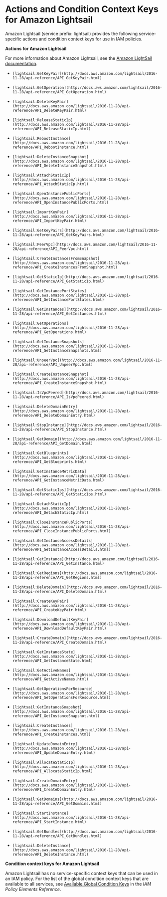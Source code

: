 # Actions and Condition Context Keys for Amazon Lightsail<a name="list_lightsail"></a>

Amazon Lightsail \(service prefix: lightsail\) provides the following service\-specific actions and condition context keys for use in IAM policies\.

**Actions for Amazon Lightsail**

For more information about Amazon Lightsail, see the [Amazon LightSail documentation](https://lightsail.aws.amazon.com/ls/docs/)\.

+ `[lightsail:GetKeyPair](http://docs.aws.amazon.com/lightsail/2016-11-28/api-reference/API_GetKeyPair.html)`

+ `[lightsail:GetOperation](http://docs.aws.amazon.com/lightsail/2016-11-28/api-reference/API_GetOperation.html)`

+ `[lightsail:DeleteKeyPair](http://docs.aws.amazon.com/lightsail/2016-11-28/api-reference/API_DeleteKeyPair.html)`

+ `[lightsail:ReleaseStaticIp](http://docs.aws.amazon.com/lightsail/2016-11-28/api-reference/API_ReleaseStaticIp.html)`

+ `[lightsail:RebootInstance](http://docs.aws.amazon.com/lightsail/2016-11-28/api-reference/API_RebootInstance.html)`

+ `[lightsail:DeleteInstanceSnapshot](http://docs.aws.amazon.com/lightsail/2016-11-28/api-reference/API_DeleteInstanceSnapshot.html)`

+ `[lightsail:AttachStaticIp](http://docs.aws.amazon.com/lightsail/2016-11-28/api-reference/API_AttachStaticIp.html)`

+ `[lightsail:OpenInstancePublicPorts](http://docs.aws.amazon.com/lightsail/2016-11-28/api-reference/API_OpenInstancePublicPorts.html)`

+ `[lightsail:ImportKeyPair](http://docs.aws.amazon.com/lightsail/2016-11-28/api-reference/API_ImportKeyPair.html)`

+ `[lightsail:GetKeyPairs](http://docs.aws.amazon.com/lightsail/2016-11-28/api-reference/API_GetKeyPairs.html)`

+ `[lightsail:PeerVpc](http://docs.aws.amazon.com/lightsail/2016-11-28/api-reference/API_PeerVpc.html)`

+ `[lightsail:CreateInstancesFromSnapshot](http://docs.aws.amazon.com/lightsail/2016-11-28/api-reference/API_CreateInstancesFromSnapshot.html)`

+ `[lightsail:GetStaticIp](http://docs.aws.amazon.com/lightsail/2016-11-28/api-reference/API_GetStaticIp.html)`

+ `[lightsail:GetInstancePortStates](http://docs.aws.amazon.com/lightsail/2016-11-28/api-reference/API_GetInstancePortStates.html)`

+ `[lightsail:GetInstances](http://docs.aws.amazon.com/lightsail/2016-11-28/api-reference/API_GetInstances.html)`

+ `[lightsail:GetOperations](http://docs.aws.amazon.com/lightsail/2016-11-28/api-reference/API_GetOperations.html)`

+ `[lightsail:GetInstanceSnapshots](http://docs.aws.amazon.com/lightsail/2016-11-28/api-reference/API_GetInstanceSnapshots.html)`

+ `[lightsail:UnpeerVpc](http://docs.aws.amazon.com/lightsail/2016-11-28/api-reference/API_UnpeerVpc.html)`

+ `[lightsail:CreateInstanceSnapshot](http://docs.aws.amazon.com/lightsail/2016-11-28/api-reference/API_CreateInstanceSnapshot.html)`

+ `[lightsail:IsVpcPeered](http://docs.aws.amazon.com/lightsail/2016-11-28/api-reference/API_IsVpcPeered.html)`

+ `[lightsail:DeleteDomainEntry](http://docs.aws.amazon.com/lightsail/2016-11-28/api-reference/API_DeleteDomainEntry.html)`

+ `[lightsail:StopInstance](http://docs.aws.amazon.com/lightsail/2016-11-28/api-reference/API_StopInstance.html)`

+ `[lightsail:GetDomain](http://docs.aws.amazon.com/lightsail/2016-11-28/api-reference/API_GetDomain.html)`

+ `[lightsail:GetBlueprints](http://docs.aws.amazon.com/lightsail/2016-11-28/api-reference/API_GetBlueprints.html)`

+ `[lightsail:GetInstanceMetricData](http://docs.aws.amazon.com/lightsail/2016-11-28/api-reference/API_GetInstanceMetricData.html)`

+ `[lightsail:GetStaticIps](http://docs.aws.amazon.com/lightsail/2016-11-28/api-reference/API_GetStaticIps.html)`

+ `[lightsail:DetachStaticIp](http://docs.aws.amazon.com/lightsail/2016-11-28/api-reference/API_DetachStaticIp.html)`

+ `[lightsail:CloseInstancePublicPorts](http://docs.aws.amazon.com/lightsail/2016-11-28/api-reference/API_CloseInstancePublicPorts.html)`

+ `[lightsail:GetInstanceAccessDetails](http://docs.aws.amazon.com/lightsail/2016-11-28/api-reference/API_GetInstanceAccessDetails.html)`

+ `[lightsail:GetInstance](http://docs.aws.amazon.com/lightsail/2016-11-28/api-reference/API_GetInstance.html)`

+ `[lightsail:GetRegions](http://docs.aws.amazon.com/lightsail/2016-11-28/api-reference/API_GetRegions.html)`

+ `[lightsail:DeleteDomain](http://docs.aws.amazon.com/lightsail/2016-11-28/api-reference/API_DeleteDomain.html)`

+ `[lightsail:CreateKeyPair](http://docs.aws.amazon.com/lightsail/2016-11-28/api-reference/API_CreateKeyPair.html)`

+ `[lightsail:DownloadDefaultKeyPair](http://docs.aws.amazon.com/lightsail/2016-11-28/api-reference/API_DownloadDefaultKeyPair.html)`

+ `[lightsail:CreateDomain](http://docs.aws.amazon.com/lightsail/2016-11-28/api-reference/API_CreateDomain.html)`

+ `[lightsail:GetInstanceState](http://docs.aws.amazon.com/lightsail/2016-11-28/api-reference/API_GetInstanceState.html)`

+ `[lightsail:GetActiveNames](http://docs.aws.amazon.com/lightsail/2016-11-28/api-reference/API_GetActiveNames.html)`

+ `[lightsail:GetOperationsForResource](http://docs.aws.amazon.com/lightsail/2016-11-28/api-reference/API_GetOperationsForResource.html)`

+ `[lightsail:GetInstanceSnapshot](http://docs.aws.amazon.com/lightsail/2016-11-28/api-reference/API_GetInstanceSnapshot.html)`

+ `[lightsail:CreateInstances](http://docs.aws.amazon.com/lightsail/2016-11-28/api-reference/API_CreateInstances.html)`

+ `[lightsail:UpdateDomainEntry](http://docs.aws.amazon.com/lightsail/2016-11-28/api-reference/API_UpdateDomainEntry.html)`

+ `[lightsail:AllocateStaticIp](http://docs.aws.amazon.com/lightsail/2016-11-28/api-reference/API_AllocateStaticIp.html)`

+ `[lightsail:CreateDomainEntry](http://docs.aws.amazon.com/lightsail/2016-11-28/api-reference/API_CreateDomainEntry.html)`

+ `[lightsail:GetDomains](http://docs.aws.amazon.com/lightsail/2016-11-28/api-reference/API_GetDomains.html)`

+ `[lightsail:StartInstance](http://docs.aws.amazon.com/lightsail/2016-11-28/api-reference/API_StartInstance.html)`

+ `[lightsail:GetBundles](http://docs.aws.amazon.com/lightsail/2016-11-28/api-reference/API_GetBundles.html)`

+ `[lightsail:DeleteInstance](http://docs.aws.amazon.com/lightsail/2016-11-28/api-reference/API_DeleteInstance.html)`

**Condition context keys for Amazon Lightsail**

Amazon Lightsail has no service\-specific context keys that can be used in an IAM policy\. For the list of the global condition context keys that are available to all services, see [Available Global Condition Keys](reference_policies_condition-keys.md#AvailableKeys) in the *IAM Policy Elements Reference*\.